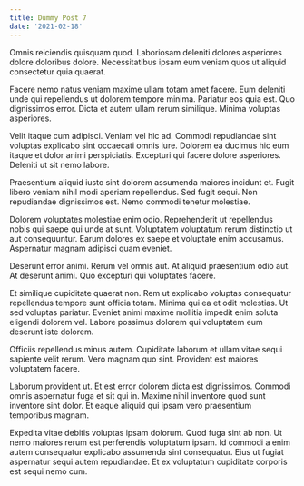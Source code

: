 ```yaml
---
title: Dummy Post 7
date: '2021-02-18'
---
```

Omnis reiciendis quisquam quod. Laboriosam deleniti dolores asperiores dolore doloribus dolore. Necessitatibus ipsam eum veniam quos ut aliquid consectetur quia quaerat.
 Facere nemo natus veniam maxime ullam totam amet facere. Eum deleniti unde qui repellendus ut dolorem tempore minima. Pariatur eos quia est. Quo dignissimos error. Dicta et autem ullam rerum similique. Minima voluptas asperiores.
 Velit itaque cum adipisci. Veniam vel hic ad. Commodi repudiandae sint voluptas explicabo sint occaecati omnis iure. Dolorem ea ducimus hic eum itaque et dolor animi perspiciatis. Excepturi qui facere dolore asperiores. Deleniti ut sit nemo labore.
 Praesentium aliquid iusto sint dolorem assumenda maiores incidunt et. Fugit libero veniam nihil modi aperiam repellendus. Sed fugit sequi. Non repudiandae dignissimos est. Nemo commodi tenetur molestiae.
 Dolorem voluptates molestiae enim odio. Reprehenderit ut repellendus nobis qui saepe qui unde at sunt. Voluptatem voluptatum rerum distinctio ut aut consequuntur. Earum dolores ex saepe et voluptate enim accusamus. Aspernatur magnam adipisci quam eveniet.
 Deserunt error animi. Rerum vel omnis aut. At aliquid praesentium odio aut. At deserunt animi. Quo excepturi qui voluptates facere.
 Et similique cupiditate quaerat non. Rem ut explicabo voluptas consequatur repellendus tempore sunt officia totam. Minima qui ea et odit molestias. Ut sed voluptas pariatur. Eveniet animi maxime mollitia impedit enim soluta eligendi dolorem vel. Labore possimus dolorem qui voluptatem eum deserunt iste dolorem.
 Officiis repellendus minus autem. Cupiditate laborum et ullam vitae sequi sapiente velit rerum. Vero magnam quo sint. Provident est maiores voluptatem facere.
 Laborum provident ut. Et est error dolorem dicta est dignissimos. Commodi omnis aspernatur fuga et sit qui in. Maxime nihil inventore quod sunt inventore sint dolor. Et eaque aliquid qui ipsam vero praesentium temporibus magnam.
 Expedita vitae debitis voluptas ipsam dolorum. Quod fuga sint ab non. Ut nemo maiores rerum est perferendis voluptatum ipsam. Id commodi a enim autem consequatur explicabo assumenda sint consequatur. Eius ut fugiat aspernatur sequi autem repudiandae. Et ex voluptatum cupiditate corporis est sequi nemo cum.
